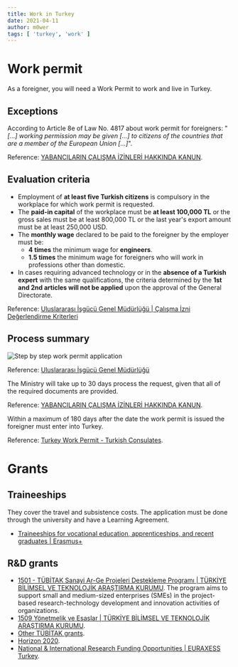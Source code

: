 ```yaml
---
title: Work in Turkey
date: 2021-04-11
author: m0wer
tags: [ 'turkey', 'work' ]
---
```


# Work permit

As a foreigner, you will need a Work Permit to work and live in
Turkey.

## Exceptions

According to Article 8e of Law No. 4817 about work permit for foreigners: "*[...] working permission may be given [...] to citizens of the countries that are a member of the European Union [...]*".

Reference: [YABANCILARIN ÇALIŞMA İZİNLERİ HAKKINDA KANUN](https://www.mevzuat.gov.tr/MevzuatMetin/1.5.4817.pdf).

## Evaluation criteria

* Employment of **at least five Turkish citizens** is compulsory in the workplace for which work permit is requested.
* The **paid-in capital** of the workplace must be **at least 100,000 TL** or the gross sales must be at least 800,000 TL or the last year's export amount must be at least 250,000 USD.
* The **monthly wage** declared to be paid to the foreigner by the employer must be:
    * **4 times** the minimum wage for **engineers**.
    * **1.5 times** the minimum wage for foreigners who will work in professions other than domestic.
* In cases requiring advanced technology or in the **absence of a Turkish expert** with the same qualifications, the criteria determined by the **1st and 2nd articles will not be applied** upon the approval of the General Directorate.

Reference: [Uluslararası İşgücü Genel Müdürlüğü | Çalışma İzni Değerlendirme Kriterleri](https://www.ailevecalisma.gov.tr/uigm/calisma-izni/calisma-izni-degerlendirme-kriterleri/)

## Process summary

![Step by step work permit application](https://www.ailevecalisma.gov.tr/media/15568/adim-adim-a4-ingilizce.jpg)

Reference: [Uluslararası İşgücü Genel Müdürlüğü](https://www.ailevecalisma.gov.tr/uigm)

The Ministry will take up to 30 days process the request, given that all of the required documents are provided.

Reference: [YABANCILARIN ÇALIŞMA İZİNLERİ HAKKINDA KANUN](https://www.mevzuat.gov.tr/MevzuatMetin/1.5.4817.pdf).

Within a maximum of 180 days after the date the work permit is issued the foreigner must enter into Turkey.

Reference: [Turkey Work Permit - Turkish Consulates](http://www.turkishconsulates.org/turkey-work-permit).

# Grants

## Traineeships

They cover the travel and subsistence costs. The application must be done through the university and have a Learning Agreement.

* [Traineeships for vocational education, apprenticeships, and recent graduates | Erasmus+](https://ec.europa.eu/programmes/erasmus-plus/opportunities/traineeships-vocational-education-apprenticeships-and-recent-graduates_en)

## R&D grants

* [1501 - TÜBİTAK Sanayi Ar-Ge Projeleri Destekleme Programı | TÜRKİYE BİLİMSEL VE TEKNOLOJİK ARAŞTIRMA KURUMU](https://www.tubitak.gov.tr/tr/destekler/sanayi/ulusal-destek-programlari/icerik-1501-tubitak-sanayi-ar-ge-projeleri-destekleme-programi).
    The program aims to support small and medium-sized enterprises (SMEs) in the project-based research-technology development and innovation activities of organizations.
* [1509 Yönetmelik ve Esaslar | TÜRKİYE BİLİMSEL VE TEKNOLOJİK ARAŞTIRMA KURUMU](https://tubitak.gov.tr/tr/destekler/sanayi/uluslararasi-ortakli-destek-programlari/1509/icerik-yonetmelik-ve-esaslar#x).
* [Other TÜBİTAK grants](https://eteydeb.tubitak.gov.tr/teydebmevzuat.htm).
* [Horizon 2020](https://ufuk2020.org.tr/en/bilateral-collaborations/es#open-calls).
* [National & International Research Funding Opportunities | EURAXESS Turkey](https://www.euraxess.org.tr/turkey/jobs-funding/national-international-research-funding-opportunities).
